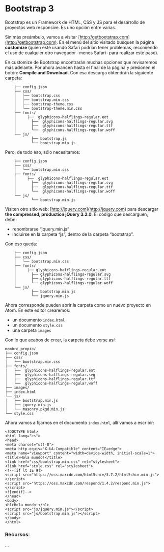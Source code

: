 # Bootstrap 3

Bootstrap es un Framework de HTML, CSS y JS para el desarrollo de proyectos web responsive. Es uno opción entre varias.

Sin más preámbulo, vamos a visitar [http://getbootstrap.com](http://getbootstrap.com). En el menú del sitio visitado busquen la página **customize** (quien esté usando Safari podrían tener problemas, recomiendo el uso de cualquier otro navegador –menos Safari– para realizar este paso). 

En customize de Bootstrap encontrarán muchas opciones que revisaremos más adelante. Por ahora avancen hasta el final de la página y presionen el botón: **Compile and Download**. Con esa descarga obtendrán la siguiente carpeta:

```bootstrap/
	├── config.json
	├── css/
	│   ├── bootstrap.css
	│   ├── bootstrap.min.css
	│   ├── bootstrap-theme.css
	│   └── bootstrap-theme.min.css
	├── fonts/
	│	  ├──  glyphicons-halflings-regular.eot
	│		├──  glyphicons-halflings-regular.svg
	│		├──  glyphicons-halflings-regular.ttf
	│		└──  glyphicons-halflings-regular.woff
	└── js/
			├── bootstrap.js
			└── bootstrap.min.js
```

Pero, de todo eso, sólo necesitamos: 

```bootstrap/
	├── config.json
	├── css/
	│   └── bootstrap.min.css
	├── fonts/
	│	  ├──  glyphicons-halflings-regular.eot
	│		├──  glyphicons-halflings-regular.svg
	│		├──  glyphicons-halflings-regular.ttf
	│		└──  glyphicons-halflings-regular.woff
	└── js/
			└── bootstrap.min.js
```

Visiten otro sitio web: [http://jquery.com](http://jquery.com) para descargar **the compressed, production jQuery 3.2.0**. El código que descarguen, debe:

- renombrarse “jquery.min.js” 
- incluirse en la carpeta “js”, dentro de la carpeta “bootstrap”. 

Con eso queda:

```bootstrap/
	├── config.json
	├── css/
	│   └── bootstrap.min.css
	├── fonts/
	│	  ├── glyphicons-halflings-regular.eot
	│		├── glyphicons-halflings-regular.svg
	│		├── glyphicons-halflings-regular.ttf
	│		└── glyphicons-halflings-regular.woff
	└── js/
			├── bootstrap.min.js
			└── jquery.min.js
```

Ahora corresponde pueden abrir la carpeta como un nuevo proyecto en Atom. En este editor crearemos: 

- un documento `index.html`
- un documento `style.css`
- una carpeta `images`

Con lo que acabos de crear, la carpeta debe verse así:

```
nombre_propio/
├── config.json
├── css/
|	└── bootstrap.min.css
├── fonts/
|	├──  glyphicons-halflings-regular.eot
│	├──  glyphicons-halflings-regular.svg
│	├──  glyphicons-halflings-regular.ttf
│	└──  glyphicons-halflings-regular.woff
├── images/
├── index.html
└── js/
│	├── bootstrap.min.js
│	├── jquery.min.js
│	└── masonry.pkgd.min.js
└── style.css
```

Ahora vamos a fijarnos en el documento `index.html`, allí vamos a escribir: 

```
<!DOCTYPE html>
<html lang="es">
<head>
<meta charset="utf-8">
<meta http-equiv="X-UA-Compatible" content="IE=edge">
<meta name="viewport" content="width=device-width, initial-scale=1">
<title>Hola mundo!</title>
<link href="css/bootstrap.min.css" rel="stylesheet">
<link href="style.css" rel="stylesheet">
<!--[if lt IE 9]>
<script src="https://oss.maxcdn.com/html5shiv/3.7.2/html5shiv.min.js"></script>
<script src="https://oss.maxcdn.com/respond/1.4.2/respond.min.js"></script>
<![endif]-->
</head>
<body>
<h1>Hola mundo!</h1>
<script src="js/jquery.min.js"></script>
<script src="js/bootstrap.min.js"></script>
</body>
</html>
```
### Recursos:

…
